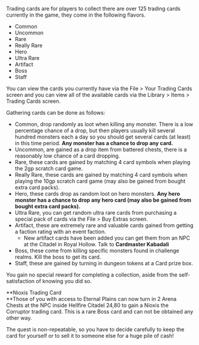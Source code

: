Trading cards are for players to collect there are over 125 trading cards currently in the game, they come in the following flavors.

*   Common
*   Uncommon
*   Rare
*   Really Rare
*   Hero
*   Ultra Rare
*   Artifact
*   Boss
*   Staff

You can view the cards you currently have via the File > Your Trading Cards screen and you can view all of the available cards via the Library > Items > Trading Cards screen.

Gathering cards can be done as follows:

*   Common, drop randomly as loot when killing any monster. There is a low percentage chance of a drop, but then players usually kill several hundred monsters each a day so you should get several cards (at least) in this time period. **Any monster has a chance to drop any card.**
*   Uncommon, are gained as a drop item from battered chests, there is a reasonably low chance of a card dropping.
*   Rare, these cards are gained by matching 4 card symbols when playing the 2gp scratch card game.
*   Really Rare, these cards are gained by matching 4 card symbols when playing the 10gp scratch card game (may also be gained from bought extra card packs).
*   Hero, these cards drop as random loot on hero monsters. **Any hero monster has a chance to drop any hero card (may also be gained from bought extra card packs).**
*   Ultra Rare, you can get random ultra rare cards from purchasing a special pack of cards via the File > Buy Extras screen.
*   Artifact, these are extremely rare and valuable cards gained from getting a faction rating with an event faction.
    *   New artifact cards have been added you can get them from an NPC at the Citadel in Royal Hollow. Talk to **Cardmaster Kabadali**
*   Boss, these come from killing specific monsters found in challenge realms. Kill the boss to get its card.
*   Staff, these are gained by turning in dungeon tokens at a Card prize box.

You gain no special reward for completing a collection, aside from the self-satisfaction of knowing you did so.

**Nioxis Trading Card  
**Those of you with access to Eternal Plains can now turn in 2 Arena Chests at the NPC inside Hellfire Citadel 24,80 to gain a Nioxis the Corruptor trading card. This is a rare Boss card and can not be obtained any other way.  
  
The quest is non-repeatable, so you have to decide carefully to keep the card for yourself or to sell it to someone else for a huge pile of cash!
